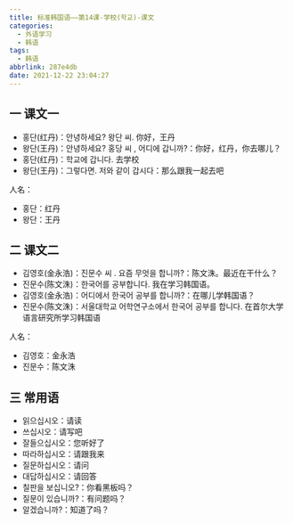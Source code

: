 ```yaml
---
title: 标准韩国语——第14课-学校(학교)-课文
categories:
  - 外语学习
  - 韩语
tags:
  - 韩语
abbrlink: 287e4db
date: 2021-12-22 23:04:27
---
```

## 一 课文一

* 홍단(红丹)：안녕하세요? 왕단 씨. 你好，王丹
* 왕단(王丹)：안녕하세요? 홍당 씨 , 어디에 갑니까?：你好，红丹，你去哪儿？
* 홍단(红丹)：학교에 갑니다.  去学校
* 왕단(王丹)：그렇다면. 저와 같이 갑시다：那么跟我一起去吧

<!--more-->

人名：

* 홍단：红丹
* 왕단：王丹

## 二 课文二

* 김영호(金永浩)：진문수 씨 . 요즘  무엇을  합니까?：陈文洙。最近在干什么？
* 진문수(陈文洙)：한국어를 공부합니다. 我在学习韩国语。
* 김영호(金永浩)：어디에서  한국어  공부를  합니까?：在哪儿学韩国语？
* 진문수(陈文洙)：서울대학교  어학연구소에서  한국어 공부를 합니다. 在首尔大学语言研究所学习韩国语

人名：

* 김영호：金永浩
* 진문수：陈文洙

## 三 常用语

* 읽으십시오：请读
* 쓰십시오：请写吧
* 잘들으십시오：您听好了
* 따라하십시오：请跟我来
* 질문하십시오：请问
* 대답하십시오：请回答
* 칠판을 보십니오?：你看黑板吗？
* 질문이 있습니까?：有问题吗？
* 알겠습니까?：知道了吗？